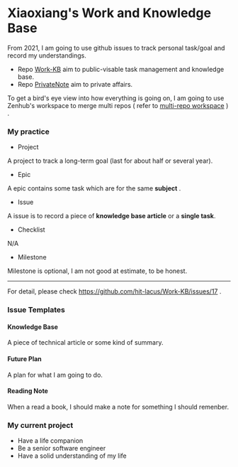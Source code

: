 # Xiaoxiang's Work and Knowledge Base

From 2021, I am going to use github issues to track personal task/goal and record my understandings. 

- Repo [Work-KB](https://github.com/hit-lacus/Work-KB/issues) aim to public-visable task management and knowledge base.
- Repo [PrivateNote](https://github.com/hit-lacus/PrivateNote/issues)  aim to private affairs.

To get a bird's eye view into how everything is going on, I am going to use Zenhub's workspace to merge multi repos ( refer to [multi-repo workspace](https://help.zenhub.com/support/solutions/articles/43000010346-creating-a-multi-repo-workspace) ) .

### My practice

- Project

A project to track a long-term goal (last for about half or several year).

- Epic

A epic contains some task which are for the same **subject** . 

- Issue

A issue is to record a piece of **knowledge base article** or a **single task**.

- Checklist

N/A

- Milestone

Milestone is optional, I am not good at estimate, to be honest.


----

For detail, please check https://github.com/hit-lacus/Work-KB/issues/17 .

### Issue Templates

#### Knowledge Base
A piece of technical article or some kind of summary.

#### Future Plan
A plan for what I am going to do.

#### Reading Note
When a read a book, I should make a note for something I should remenber.


### My current project

- Have a life companion
- Be a senior software engineer
- Have a solid understanding of my life

